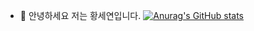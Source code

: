 - 👋 안녕하세요 저는 황세연입니다.
[![Anurag's GitHub stats](https://github-readme-stats.vercel.app/api?username=Se-Yeon99)](https://github.com/Se-Yeon99/github-readme-stats)
